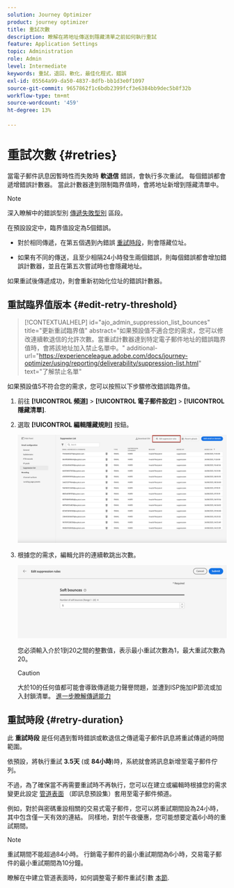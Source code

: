 ```yaml
---
solution: Journey Optimizer
product: journey optimizer
title: 重試次數
description: 瞭解在將地址傳送到隱藏清單之前如何執行重試
feature: Application Settings
topic: Administration
role: Admin
level: Intermediate
keywords: 重試，退回，軟化，最佳化程式，錯誤
exl-id: 05564a99-da50-4837-8dfb-bb1d3e0f1097
source-git-commit: 9657862f1c6bdb2399fcf3e6384bb9dec5b8f32b
workflow-type: tm+mt
source-wordcount: '459'
ht-degree: 13%

---
```


# 重試次數 {#retries}

當電子郵件訊息因暫時性而失敗時 **軟退信** 錯誤，會執行多次重試。 每個錯誤都會遞增錯誤計數器。 當此計數器達到限制臨界值時，會將地址新增到隱藏清單中。

>[!NOTE]
>
>深入瞭解中的錯誤型別 [傳遞失敗型別](../reports/suppression-list.md#delivery-failures) 區段。

在預設設定中，臨界值設定為5個錯誤。

* 對於相同傳遞，在第五個遇到內錯誤 [重試時段](#retry-duration)，則會隱藏位址。

* 如果有不同的傳送，且至少相隔24小時發生兩個錯誤，則每個錯誤都會增加錯誤計數器，並且在第五次嘗試時也會隱藏地址。

如果重試後傳遞成功，則會重新初始化位址的錯誤計數器。

## 重試臨界值版本 {#edit-retry-threshold}

>[!CONTEXTUALHELP]
>id="ajo_admin_suppression_list_bounces"
>title="更新重試臨界值"
>abstract="如果預設值不適合您的需求，您可以修改連續軟退信的允許次數。當重試計數器達到特定電子郵件地址的錯誤臨界值時，會將該地址加入禁止名單中。"
>additional-url="https://experienceleague.adobe.com/docs/journey-optimizer/using/reporting/deliverability/suppression-list.html" text="了解禁止名單"

如果預設值5不符合您的需求，您可以按照以下步驟修改錯誤臨界值。

1. 前往 **[!UICONTROL 頻道]** > **[!UICONTROL 電子郵件設定]** > **[!UICONTROL 隱藏清單]**.

1. 選取 **[!UICONTROL 編輯隱藏規則]** 按鈕。

   ![](assets/suppression-list-edit-retries.png)

1. 根據您的需求，編輯允許的連續軟跳出次數。

   ![](assets/suppression-list-edit-soft-bounces.png)

   您必須輸入介於1到20之間的整數值，表示最小重試次數為1，最大重試次數為20。

   >[!CAUTION]
   >
   >大於10的任何值都可能會導致傳遞能力聲譽問題，並遭到ISP施加IP節流或加入封鎖清單。 [進一步瞭解傳遞能力](../reports/deliverability.md)

## 重試時段 {#retry-duration}

此 **重試時段** 是任何遇到暫時錯誤或軟退信之傳遞電子郵件訊息將重試傳遞的時間範圍。

依預設，將執行重試 **3.5天** (或 **84小時**)時，系統就會將訊息新增至電子郵件佇列。

不過，為了確保當不再需要重試時不再執行，您可以在建立或編輯時根據您的需求變更此設定 [管道表面](channel-surfaces.md) （即訊息預設集）套用至電子郵件頻道。

例如，對於與密碼重設相關的交易式電子郵件，您可以將重試期間設為24小時，其中包含僅一天有效的連結。 同樣地，對於午夜優惠，您可能想要定義6小時的重試期間。

>[!NOTE]
>
>重試期間不能超過84小時。 行銷電子郵件的最小重試期間為6小時，交易電子郵件的最小重試期間為10分鐘。

瞭解在中建立管道表面時，如何調整電子郵件重試引數 [本節](../email/email-settings.md#email-retry).

